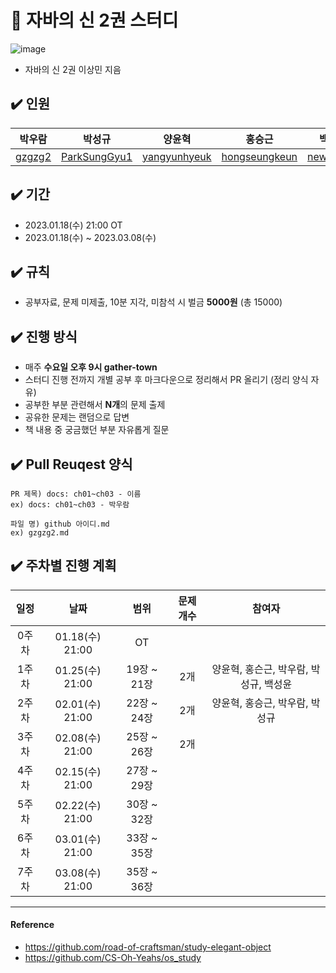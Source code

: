 # 📌 자바의 신 2권 스터디
![image](https://user-images.githubusercontent.com/56028408/210190251-af8b49ff-99d9-4a42-825e-af71a46f7385.png)
- 자바의 신 2권 이상민 지음

## ✔️ 인원
| 박우람 | 박성규 | 양윤혁 | 홍승근 | 백성윤 |
| ---| --- | --- | --- | ---- |
| [gzgzg2](https://github.com/gzgzg2)|[ParkSungGyu1](https://github.com/ParkSungGyu1)|[yangyunhyeuk](https://github.com/yangyunhyeuk) |[hongseungkeun](https://github.com/orgs/book-kitty/people/hongseungkeun) |[newbiebsy](https://github.com/newbiebsy) |
## ✔️ 기간
- 2023.01.18(수) 21:00 OT
- 2023.01.18(수) ~ 2023.03.08(수)

## ✔️ 규칙
- 공부자료, 문제 미제출, 10분 지각, 미참석 시 벌금 **5000원** (총 15000)

## ✔️ 진행 방식
- 매주 **수요일 오후 9시 gather-town**
- 스터디 진행 전까지 개별 공부 후 마크다운으로 정리해서 PR 올리기 (정리 양식 자유)
- 공부한 부분 관련해서 **N개**의 문제 출제
- 공유한 문제는 랜덤으로 답변
- 책 내용 중 궁금했던 부분 자유롭게 질문

## ✔️ Pull Reuqest 양식
```text
PR 제목) docs: ch01~ch03 - 이름
ex) docs: ch01~ch03 - 박우람

파일 명) github 아이디.md
ex) gzgzg2.md
```

## ✔️ 주차별 진행 계획
|일정|날짜|범위|문제 개수|참여자
|:--:|:--:|:--:|:--:|:--:|
|0주차| 01.18(수) 21:00|OT|| 
|1주차| 01.25(수) 21:00|19장 ~ 21장| 2개| 양윤혁, 홍슨근, 박우람, 박성규, 백성윤|
|2주차| 02.01(수) 21:00| 22장 ~ 24장| 2개| 양윤혁, 홍승근, 박우람, 박성규|
|3주차| 02.08(수) 21:00| 25장 ~ 26장| 2개 ||
|4주차| 02.15(수) 21:00| 27장 ~ 29장|||
|5주차| 02.22(수) 21:00| 30장 ~ 32장|||
|6주차| 03.01(수) 21:00| 33장 ~ 35장|||
|7주차| 03.08(수) 21:00| 35장 ~ 36장|||


---

#### Reference 
- https://github.com/road-of-craftsman/study-elegant-object
- https://github.com/CS-Oh-Yeahs/os_study    
